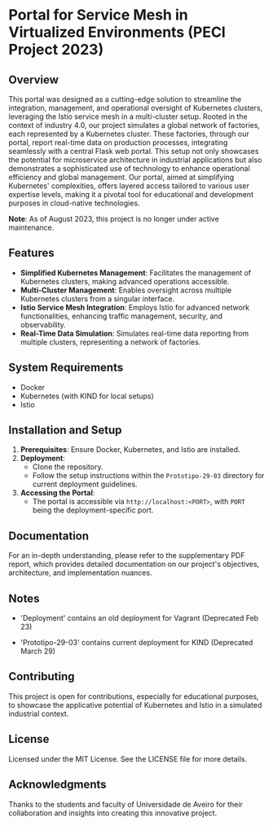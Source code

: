 # Portal for Service Mesh in Virtualized Environments (PECI Project 2023)

## Overview
This portal was designed as a cutting-edge solution to streamline the integration, management, and operational oversight of Kubernetes clusters, leveraging the Istio service mesh in a multi-cluster setup. Rooted in the context of industry 4.0, our project simulates a global network of factories, each represented by a Kubernetes cluster. These factories, through our portal, report real-time data on production processes, integrating seamlessly with a central Flask web portal. This setup not only showcases the potential for microservice architecture in industrial applications but also demonstrates a sophisticated use of technology to enhance operational efficiency and global management. Our portal, aimed at simplifying Kubernetes' complexities, offers layered access tailored to various user expertise levels, making it a pivotal tool for educational and development purposes in cloud-native technologies.

**Note**: As of August 2023, this project is no longer under active maintenance.

## Features
- **Simplified Kubernetes Management**: Facilitates the management of Kubernetes clusters, making advanced operations accessible.
- **Multi-Cluster Management**: Enables oversight across multiple Kubernetes clusters from a singular interface.
- **Istio Service Mesh Integration**: Employs Istio for advanced network functionalities, enhancing traffic management, security, and observability.
- **Real-Time Data Simulation**: Simulates real-time data reporting from multiple clusters, representing a network of factories.

## System Requirements
- Docker
- Kubernetes (with KIND for local setups)
- Istio

## Installation and Setup
1. **Prerequisites**: Ensure Docker, Kubernetes, and Istio are installed.
2. **Deployment**:
   - Clone the repository.
   - Follow the setup instructions within the `Prototipo-29-03` directory for current deployment guidelines.
3. **Accessing the Portal**:
   - The portal is accessible via `http://localhost:<PORT>`, with `PORT` being the deployment-specific port.

## Documentation
For an in-depth understanding, please refer to the supplementary PDF report, which provides detailed documentation on our project's objectives, architecture, and implementation nuances.

## Notes
- 'Deployment' contains an old deployment for Vagrant (Deprecated Feb 23)

- 'Prototipo-29-03' contains current deployment for KIND (Deprecated March 29)

## Contributing
This project is open for contributions, especially for educational purposes, to showcase the applicative potential of Kubernetes and Istio in a simulated industrial context.

## License
Licensed under the MIT License. See the LICENSE file for more details.

## Acknowledgments
Thanks to the students and faculty of Universidade de Aveiro for their collaboration and insights into creating this innovative project.
